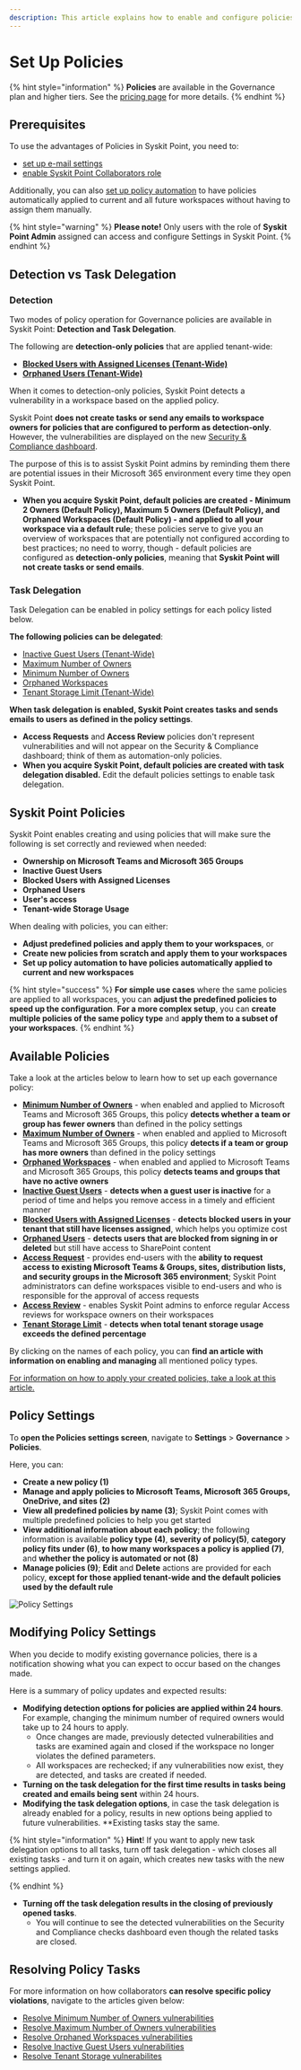 ```yaml
---
description: This article explains how to enable and configure policies in Syskit Point.
---
```


# Set Up Policies

{% hint style="information" %}
**Policies** are available in the Governance plan and higher tiers. See the [pricing page](https://www.syskit.com/products/point/pricing/) for more details.
{% endhint %}

## Prerequisites

To use the advantages of Policies in Syskit Point, you need to:

* [set up e-mail settings](../../configuration/set-up-email.md)
* [enable Syskit Point Collaborators role](../../configuration/enable-role-based-access.md)

Additionally, you can also [set up policy automation](../../governance-and-automation/automated-workflows/policy-automation.md) to have policies automatically applied to current and all future workspaces without having to assign them manually. 

{% hint style="warning" %}
**Please note!**
Only users with the role of **Syskit Point Admin** assigned can access and configure Settings in Syskit Point.
{% endhint %}

## Detection vs Task Delegation

### Detection
Two modes of policy operation for Governance policies are available in Syskit Point: **Detection and Task Delegation**. 

The following are **detection-only policies** that are applied tenant-wide: 
* [**Blocked Users with Assigned Licenses (Tenant-Wide)**](../../governance-and-automation/security-compliance-checks/blocked-users-assigned-license.md) 
* [**Orphaned Users (Tenant-Wide)**](../../governance-and-automation/security-compliance-checks/orphaned-users.md)

When it comes to detection-only policies, Syskit Point detects a vulnerability in a workspace based on the applied policy. 

Syskit Point **does not create tasks or send any emails to workspace owners for policies that are configured to perform as detection-only**. However, the vulnerabilities are displayed on the new [Security & Compliance dashboard](../../governance-and-automation/security-compliance-checks/security-compliance-checks.md).

The purpose of this is to assist Syskit Point admins by reminding them there are potential issues in their Microsoft 365 environment every time they open Syskit Point. 

* **When you acquire Syskit Point, default policies are created - Minimum 2 Owners (Default Policy), Maximum 5 Owners (Default Policy), and Orphaned Workspaces (Default Policy) - and applied to all your workspace via a default rule**; these policies serve to give you an overview of workspaces that are potentially not configured according to best practices; no need to worry, though - default policies are configured as **detection-only policies**, meaning that **Syskit Point will not create tasks or send emails**.

### Task Delegation

Task Delegation can be enabled in policy settings for each policy listed below.

**The following policies can be delegated**: 
* [Inactive Guest Users (Tenant-Wide)](../../governance-and-automation/security-compliance-checks/inactive-guest-users.md)
* [Maximum Number of Owners](../../governance-and-automation/security-compliance-checks/workspaces-too-many-owners.md)
* [Minimum Number of Owners](../../governance-and-automation/security-compliance-checks/workspaces-not-enough-owners.md)
* [Orphaned Workspaces](../../governance-and-automation/security-compliance-checks/orphaned-workspaces.md)
* [Tenant Storage Limit (Tenant-Wide)](../../governance-and-automation/security-compliance-checks/tenant-storage.md)

**When task delegation is enabled, Syskit Point creates tasks and sends emails to users as defined in the policy settings**.

* **Access Requests** and **Access Review** policies don't represent vulnerabilities and will not appear on the Security & Compliance dashboard; think of them as automation-only policies.
* **When you acquire Syskit Point, default policies are created with task delegation disabled.** Edit the default policies settings to enable task delegation.

## Syskit Point Policies

Syskit Point enables creating and using policies that will make sure the following is set correctly and reviewed when needed:
* **Ownership on Microsoft Teams and Microsoft 365 Groups**
* **Inactive Guest Users**
* **Blocked Users with Assigned Licenses**
* **Orphaned Users**
* **User's access**
* **Tenant-wide Storage Usage**

When dealing with policies, you can either:
* **Adjust predefined policies and apply them to your workspaces**, or
* **Create new policies from scratch and apply them to your workspaces**
* **Set up policy automation to have policies automatically applied to current and new workspaces**

{% hint style="success" %}
**For simple use cases** where the same policies are applied to all workspaces, you can **adjust the predefined policies to speed up the configuration**. 
**For a more complex setup**, you can **create multiple policies of the same policy type** and **apply them to a subset of your workspaces**.
{% endhint %}

## Available Policies

Take a look at the articles below to learn how to set up each governance policy:

* [**Minimum Number of Owners**](minimum-number-of-owners-admin.md) - when enabled and applied to Microsoft Teams and Microsoft 365 Groups, this policy **detects whether a team or group has fewer owners** than defined in the policy settings
* [**Maximum Number of Owners**](maximum-number-of-owners-admin.md) - when enabled and applied to Microsoft Teams and Microsoft 365 Groups, this policy **detects if a team or group has more owners** than defined in the policy settings
* [**Orphaned Workspaces**](orphaned-resources-admin.md) - when enabled and applied to Microsoft Teams and Microsoft 365 Groups, this policy **detects teams and groups that have no active owners**
* [**Inactive Guest Users**](inactive-guest-users-admin.md) - **detects when a guest user is inactive** for a period of time and helps you remove access in a timely and efficient manner
* [**Blocked Users with Assigned Licenses**](blocked-users-with-licenses-admin.md) - **detects blocked users in your tenant that still have licenses assigned**, which helps you optimize cost
* [**Orphaned Users**](orphaned-users-admin.md) - **detects users that are blocked from signing in or deleted** but still have access to SharePoint content
* [**Access Request**](../access-requests/README.md) - provides end-users with the **ability to request access to existing Microsoft Teams & Groups, sites, distribution lists, and security groups in the Microsoft 365 environment**; Syskit Point administrators can define workspaces visible to end-users and who is responsible for the approval of access requests
* [**Access Review**](../permissions-review/README.md) - enables Syskit Point admins to enforce regular Access reviews for workspace owners on their workspaces
* [**Tenant Storage Limit**](tenant-storage-admin.md) - **detects when total tenant storage usage exceeds the defined percentage**

By clicking on the names of each policy, you can **find an article with information on enabling and managing** all mentioned policy types. 
 
[For information on how to apply your created policies, take a look at this article.](manage-policies.md)

## Policy Settings

To **open the Policies settings screen**, navigate to **Settings** &gt; **Governance** &gt; **Policies**.

Here, you can:
* **Create a new policy (1)**
* **Manage and apply policies to Microsoft Teams, Microsoft 365 Groups, OneDrive, and sites (2)**
* **View all predefined policies by name (3)**; Syskit Point comes with multiple predefined policies to help you get started
* **View additional information about each policy**; the following information is available **policy type (4)**, **severity of policy(5)**, **category policy fits under (6)**, **to how many workspaces a policy is applied (7)**, and **whether the policy is automated or not (8)**
* **Manage policies (9)**; **Edit** and **Delete** actions are provided for each policy, **except for those applied tenant-wide and the default policies used by the default rule**

![Policy Settings](../../.gitbook/assets/set-up-policies_settings.png)


## Modifying Policy Settings

When you decide to modify existing governance policies, there is a notification showing what you can expect to occur based on the changes made. 

 Here is a summary of policy updates and expected results:

* **Modifying detection options for policies are applied within 24 hours**. For example, changing the minimum number of required owners would take up to 24 hours to apply.
  * Once changes are made, previously detected vulnerabilities and tasks are examined again and closed if the workspace no longer violates the defined parameters. 
  * All workspaces are rechecked; if any vulnerabilities now exist, they are detected, and tasks are created if needed.
 * **Turning on the task delegation for the first time results in tasks being created and emails being sent** within 24 hours.
* **Modifying the task delegation options**, in case the task delegation is already enabled for a policy, results in new options being applied to future vulnerabilities. **Existing tasks stay the same.

{% hint style="information" %}
**Hint**! If you want to apply new task delegation options to all tasks, turn off task delegation - which closes all existing tasks - and turn it on again, which creates new tasks with the new settings applied. 

{% endhint %}

 * **Turning off the task delegation results in the closing of previously opened tasks**. 
   * You will continue to see the detected vulnerabilities on the Security and Compliance checks dashboard even though the related tasks are closed.

## Resolving Policy Tasks

For more information on how collaborators **can resolve specific policy violations**, navigate to the articles given below:
* [Resolve Minimum Number of Owners vulnerabilities](../../point-collaborators/resolve-governance-tasks/minimum-number-of-owners.md)
* [Resolve Maximum Number of Owners vulnerabilities](../../point-collaborators/resolve-governance-tasks/maximum-number-of-owners.md)
* [Resolve Orphaned Workspaces vulnerabilities](../../point-collaborators/resolve-governance-tasks/orphaned-resources.md)
* [Resolve Inactive Guest Users vulnerabilities ](../../point-collaborators/resolve-governance-tasks/guest-users-expiration.md)
* [Resolve Tenant Storage vulnerabilites](../../point-collaborators/resolve-governance-tasks/tenant-storage-limit.md)